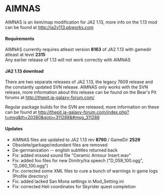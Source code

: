 # AIMNAS

AIMNAS is an item/map modification for JA2 1.13, more info on the 1.13 mod can be found at http://ja2v113.pbworks.com

#### Requirements
AIMNAS currently requires atleast version **8163** of JA2 1.13 with gamedir atleast at level **2315**  
Any earlier release of 1.13 will not work correctly with AIMNAS

#### JA2 1.13 download
There are two separate releases of JA2 1.13, the legacy 7609 release and the constantly updated SVN release.
AIMNAS only works with the SVN release, more information about this release can be found on the Bear's Pit forums at http://thepit.ja-galaxy-forum.com/

Regular package builds for the SVN are released, more information on these can be found at http://thepit.ja-galaxy-forum.com/index.php?t=msg&th=20380&goto=311288&#msg_311288

#### Updates
* AIMNAS files are updated to JA2 1.13 rev **8790** / GameDir **2529**
* Obsolete/garbage/redundant files are removed
* De-germanization -- english subtitles returned back
* Fix: added missed sound file "Ceramic Armour Insert.wav"
* Fix: added foo files for new Dimitry/Ira speech ("D_059_100.ogg", "D_060_100.ogg")
* Fix: corrected some XML files to cure a bunch of warnings in game logs (Profile directory)
* Fix: added lacked San Mona settings in Mod_Setting.ini
* Fix: corrected Heli coordinates for Skyrider quest completion
